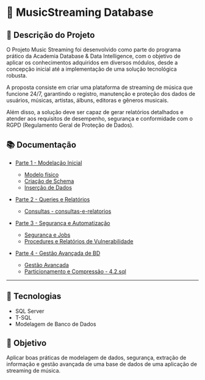 # 🎵 MusicStreaming Database

## 📖 Descrição do Projeto

O Projeto Music Streaming foi desenvolvido como parte do programa prático da Academia Database & Data Intelligence, com o objetivo de aplicar os conhecimentos adquiridos em diversos módulos, desde a concepção inicial até a implementação de uma solução tecnológica robusta.<br>

A proposta consiste em criar uma plataforma de streaming de música que funcione 24/7, garantindo o registro, manutenção e proteção dos dados de usuários, músicas, artistas, álbuns, editoras e gêneros musicais.<br>

Além disso, a solução deve ser capaz de gerar relatórios detalhados e atender aos requisitos de desempenho, segurança e conformidade com o RGPD (Regulamento Geral de Proteção de Dados).<br>

## 📚 Documentação

- [Parte 1 - Modelação Inicial](database/01-modelagem/)
  - [Modelo físico](database/01-modelagem/modelo-fisico.png)
  - [Criação de Schema](database/01-modelagem/criacao-de-esquema.sql)
  - [Inserção de Dados](database/01-modelagem/insercao-de-dados.sql)

- [Parte 2 - Queries e Relatórios](database/02-queries-e-relatorios/)
  - [Consultas - consultas-e-relatorios](database/02-queries-e-relatorios/consultas-e-relatorios.sql)

- [Parte 3 - Segurança e Automatização](database/03-seguranca-e-automatizacao/)
  - [Segurança e Jobs](database/03-seguranca-e-automatizacao/seguranca-e-agendamento.sql)
  - [Procedures e Relatórios de Vulnerabilidade](database/03-seguranca-e-automatizacao/procedures-alertas-e-var.sql)

- [Parte 4 - Gestão Avançada de BD](database/04-performance-gestao/)
  - [Gestão Avançada](database/04-performance-gestao/views-triggers.sql)
  - [Particionamento e Compressão - 4.2.sql](database/04-performance-gestao/particionamento-e-compressao.sql)

---

## 📌 Tecnologias

- SQL Server
- T-SQL
- Modelagem de Banco de Dados

## 📄 Objetivo

Aplicar boas práticas de modelagem de dados, segurança, extração de informação e gestão avançada de uma base de dados de uma aplicação de streaming de música.
